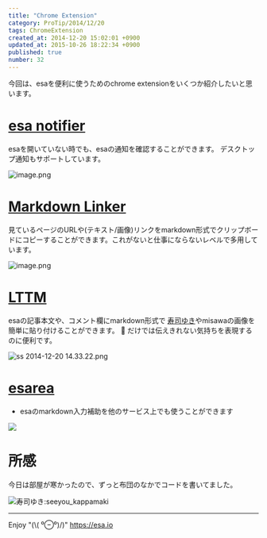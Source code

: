 ```yaml
---
title: "Chrome Extension"
category: ProTip/2014/12/20
tags: ChromeExtension
created_at: 2014-12-20 15:02:01 +0900
updated_at: 2015-10-26 18:22:34 +0900
published: true
number: 32
---
```


今回は、esaを便利に使うためのchrome extensionをいくつか紹介したいと思います。

# [esa notifier ](https://chrome.google.com/webstore/detail/esa-notifier/hgfdalcpdmhcdofmoafhmfjhgopohnfc)

esaを開いていない時でも、esaの通知を確認することができます。
デスクトップ通知もサポートしています。

![image.png](https://img.esa.io/uploads/production/pictures/105/2047/image/cc6289623aaf79efbea01c6957b57cb1.png)

# [Markdown Linker](https://chrome.google.com/webstore/detail/markdown-linker/kgadgjmlofjccpefhdagbonmohjknlll)

見ているページのURLや(テキスト/画像)リンクをmarkdown形式でクリップボードにコピーすることができます。これがないと仕事にならないレベルで多用しています。

![image.png](https://img.esa.io/uploads/production/pictures/105/2048/image/9316ee3f8a15ed0534c7984791317880.png)

# [LTTM](https://chrome.google.com/webstore/detail/lttm/jdidcgkdggndpodjbipodfefnpgjooeh)

esaの記事本文や、コメント欄にmarkdown形式で [寿司ゆき](http://awayuki.net/sushiyuki/)やmisawaの画像を簡単に貼り付けることができます。 :sushi: だけでは伝えきれない気持ちを表現するのに便利です。

![ss 2014-12-20 14.33.22.png](https://img.esa.io/uploads/production/pictures/105/2046/image/63368d163a871693268b2db015e5ab1f.png)

# [esarea](https://chrome.google.com/webstore/detail/esarea/pjhancoeamcahkmbmgoonbaggjbpijoc)

- esaのmarkdown入力補助を他のサービス上でも使うことができます

[![](https://cloud.githubusercontent.com/assets/1041857/6638390/d80e5d2a-c9c8-11e4-9e8e-242844b05ec8.gif)](https://cloud.githubusercontent.com/assets/1041857/6638390/d80e5d2a-c9c8-11e4-9e8e-242844b05ec8.gif)

# 所感

今日は部屋が寒かったので、ずっと布団のなかでコードを書いてました。

![寿司ゆき:seeyou_kappamaki](https://d1zd1v0cxnbx2w.cloudfront.net/images/sets/sushiyuki/51.png) 

---
Enjoy "(\\( ⁰⊖⁰)/)"
https://esa.io
